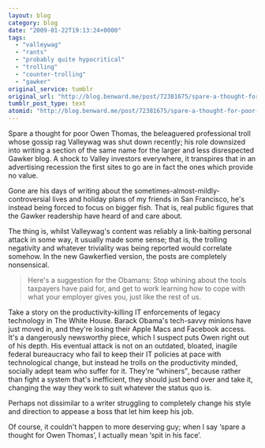 ```yaml
---
layout: blog
category: blog
date: "2009-01-22T19:13:24+0000"
tags:
  - "valleywag"
  - "rants"
  - "probably quite hypocritical"
  - "trolling"
  - "counter-trolling"
  - "gawker"
original_service: tumblr
original_url: "http://blog.benward.me/post/72381675/spare-a-thought-for-poor-owen-thomas-the"
tumblr_post_type: text
atomid: "http://blog.benward.me/post/72381675/spare-a-thought-for-poor-owen-thomas-the"
---
```

Spare a thought for poor Owen Thomas, the beleaguered professional troll whose gossip rag Valleywag was shut down recently; his role downsized into writing a section of the same name for the larger and less disrespected Gawker blog. A shock to Valley investors everywhere, it transpires that in an advertising recession the first sites to go are in fact the ones which provide no value.

Gone are his days of writing about the sometimes-almost-mildly-controversial lives and holiday plans of my friends in San Francisco, he's instead being forced to focus on bigger fish. That is, real public figures that the Gawker readership have heard of and care about.

The thing is, whilst Valleywag's content was reliably a link-baiting personal attack in some way, it usually made some sense; that is, the trolling negativity and whatever triviality was being reported would correlate somehow. In the new Gawkerfied version, the posts are completely nonsensical.

> Here's a suggestion for the Obamans: Stop whining about the tools taxpayers have paid for, and get to work learning how to cope with what your employer gives you, just like the rest of us.

Take a story on the productivity-killing IT enforcements of legacy technology in The White House. Barack Obama's tech-savvy minions have just moved in, and they're losing their Apple Macs and Facebook access. It's a dangerously newsworthy piece, which I suspect puts Owen right out of his depth. His eventual attack is not on an outdated, bloated, inagile federal bureaucracy who fail to keep their IT policies at pace with technological change, but instead he trolls on the productivity minded, socially adept team who suffer for it. They're <q>whiners</q>, because rather than fight a system that's inefficient, they should just bend over and take it, changing the way they work to suit whatever the status quo is. 

Perhaps not dissimilar to a writer struggling to completely change his style and direction to appease a boss that let him keep his job.

Of course, it couldn't happen to more deserving guy; when I say ‘spare a thought for Owen Thomas’, I actually mean ‘spit in his face’.
